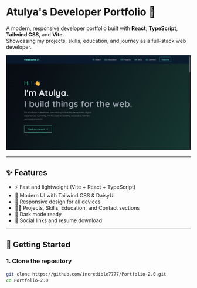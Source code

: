 # Atulya's Developer Portfolio 🚀

A modern, responsive developer portfolio built with **React**, **TypeScript**, **Tailwind CSS**, and **Vite**.  
Showcasing my projects, skills, education, and journey as a full-stack web developer.

![Portfolio Screenshot](Pic/Screenshot%202025-06-16%20163703.png)

---

## ✨ Features

- ⚡️ Fast and lightweight (Vite + React + TypeScript)
- 🎨 Modern UI with Tailwind CSS & DaisyUI
- 📱 Responsive design for all devices
- 🧑‍💻 Projects, Skills, Education, and Contact sections
- 🌙 Dark mode ready
- 🔗 Social links and resume download

---

## 🚀 Getting Started

### 1. Clone the repository

```sh
git clone https://github.com/incredible7777/Portfolio-2.0.git
cd Portfolio-2.0